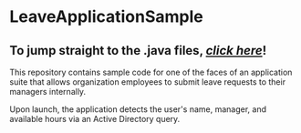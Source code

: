 # LeaveApplicationSample #
To jump straight to the .java files, [*click here*](https://github.com/willymcgeejr/LeaveApplicationSample/tree/master/leaveappmaven/src/main/java/willmcg)!
---
This repository contains sample code for one of the faces of an application suite that allows organization employees to submit 
leave requests to their managers internally. 

Upon launch, the application detects the user's name, manager, and available hours via an Active Directory query.



